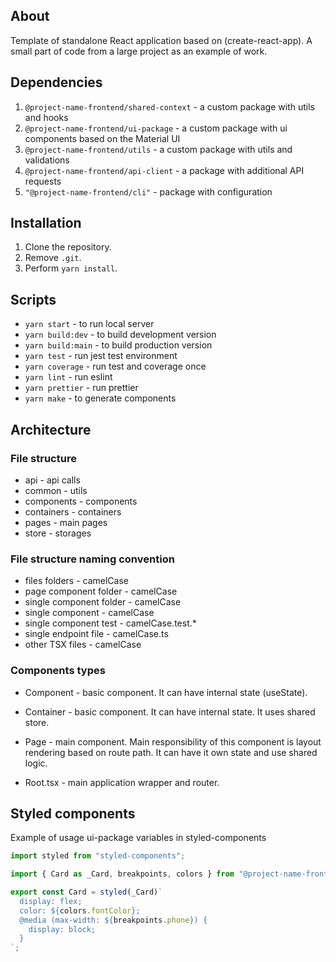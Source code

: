 ## About

Template of standalone React application based on (create-react-app).
A small part of code from a large project as an example of work.

## Dependencies

1. `@project-name-frontend/shared-context` - a custom package with utils and hooks
2. `@project-name-frontend/ui-package` - a custom package with ui components based on the Material UI
3. `@project-name-frontend/utils` - a custom package with utils and validations
4. `@project-name-frontend/api-client` - a package with additional API requests
5. `"@project-name-frontend/cli"` - package with configuration

## Installation

1. Clone the repository.
2. Remove `.git`.
3. Perform `yarn install`.

## Scripts

* `yarn start` - to run local server
* `yarn build:dev` - to build development version
* `yarn build:main` - to build production version
* `yarn test` - run jest test environment
* `yarn coverage` - run test and coverage once
* `yarn lint` - run eslint
* `yarn prettier` - run prettier
* `yarn make` - to generate components

## Architecture
### File structure

* api - api calls
* common - utils
* components - components
* containers - containers
* pages - main pages
* store - storages

### File structure naming convention

* files folders - camelCase
* page component folder - camelCase
* single component folder - camelCase
* single component - camelCase
* single component test - camelCase.test.*
* single endpoint file - camelCase.ts
* other TSX files - camelCase

### Components types

* Component - basic component. It can have internal state (useState).

* Container - basic component. It can have internal state. It uses shared store.

* Page - main component. Main responsibility of this component is layout rendering based on route path. It can have it own state and use shared logic.

* Root.tsx - main application wrapper and router.

## Styled components

Example of usage ui-package variables in styled-components
```typescript
import styled from "styled-components";

import { Card as _Card, breakpoints, colors } from "@project-name-frontend/ui-package";

export const Card = styled(_Card)`
  display: flex;
  color: ${colors.fontColor};
  @media (max-width: ${breakpoints.phone}) {
    display: block;
  }
`;
```
